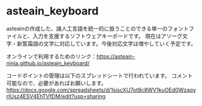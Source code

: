 # asteain_keyboard
asteainの作成した、諸人工言語を統一的に扱うことのできる単一のフォントファイルと、入力を支援するソフトウェアキーボードです。
現在はアソーグ文字・新笈霜語の文字に対応しています。今後対応文字は増やしていく予定です。

オンラインで利用するためのリンク：https://asteain-ninia.github.io/asteain_keyboard/

コードポイントの管理は以下のスプレッドシートで行われています。
コメント可能なので、必要があればお願いします。
https://docs.google.com/spreadsheets/d/1siscXU7ot8c8WV1kuOEd0WzaqyrIUsz4ESV4EhTVfDM/edit?usp=sharing
